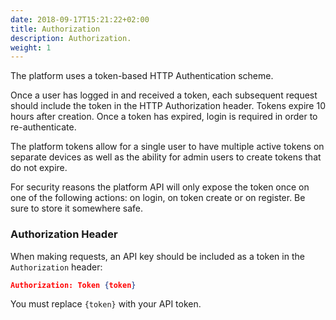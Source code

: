 ```yaml
---
date: 2018-09-17T15:21:22+02:00
title: Authorization
description: Authorization.
weight: 1
---
```


The platform uses a token-based HTTP Authentication scheme.

Once a user has logged in and received a token, each subsequent request should include the token in the HTTP Authorization header. Tokens expire 10 hours after creation. Once a token has expired, login is required in order to re-authenticate.

The platform tokens allow for a single user to have multiple active tokens on separate devices as well as the ability for admin users to create tokens that do not expire.

<aside class="warning">
    For security reasons the platform API will only expose the token once on one of the following actions: on login, on token create or on register. Be sure to store it somewhere safe.
</aside>

### Authorization Header

When making requests, an API key should be included as a token in the `Authorization` header:

```json
Authorization: Token {token}
```

<aside class="notice">
	You must replace <code>{token}</code> with your API token.
</aside>
